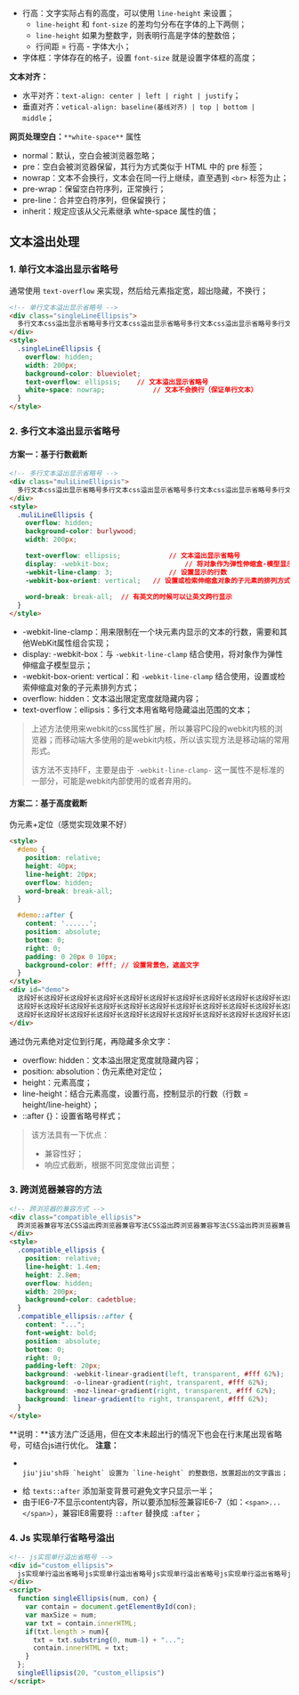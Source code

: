 - 行高：文字实际占有的高度，可以使用 `line-height` 来设置；
   - `line-height` 和 `font-size` 的差均匀分布在字体的上下两侧；
   - `line-height` 如果为整数字，则表明行高是字体的整数倍；
   - 行间距 = 行高 - 字体大小；
- 字体框：字体存在的格子，设置 `font-size` 就是设置字体框的高度；

**文本对齐：**

- 水平对齐：` text-align: center | left | right | justify `；
- 垂直对齐：` vetical-align: baseline(基线对齐) | top | bottom | middle `；

**网页处理空白：**`**white-space**` 属性

- normal：默认，空白会被浏览器忽略；
- pre：空白会被浏览器保留，其行为方式类似于 HTML 中的 pre 标签；
- nowrap：文本不会换行，文本会在同一行上继续，直至遇到 `<br>` 标签为止；
- pre-wrap：保留空白符序列，正常换行；
- pre-line：合并空白符序列，但保留换行；
- inherit：规定应该从父元素继承 whte-space 属性的值；
## 文本溢出处理
### 1. 单行文本溢出显示省略号
通常使用 `text-overflow` 来实现，然后给元素指定宽，超出隐藏，不换行；
```html
<!-- 单行文本溢出显示省略号 -->
<div class="singleLineEllipsis">
  多行文本css溢出显示省略号多行文本css溢出显示省略号多行文本css溢出显示省略号多行文本css溢出显示省略号多行文本css溢出显示省略号
</div>
<style>
  .singleLineEllipsis {
    overflow: hidden;
    width: 200px;
    background-color: blueviolet;
    text-overflow: ellipsis;	// 文本溢出显示省略号
    white-space: nowrap;			// 文本不会换行（保证单行文本）
  }
</style>
```
### 2. 多行文本溢出显示省略号
#### 方案一：基于行数截断
```html
<!-- 多行文本溢出显示省略号 -->
<div class="muliLineEllipsis">
  多行文本css溢出显示省略号多行文本css溢出显示省略号多行文本css溢出显示省略号多行文本css溢出显示省略号
</div>
<style>
  .muliLineEllipsis {
    overflow: hidden;
    background-color: burlywood;
    width: 200px;

    text-overflow: ellipsis;			// 文本溢出显示省略号
    display: -webkit-box;					// 将对象作为弹性伸缩盒-模型显示
    -webkit-line-clamp: 3;				// 设置显示的行数
    -webkit-box-orient: vertical;	// 设置或检索伸缩盒对象的子元素的排列方式
    
    word-break: break-all;	// 有英文的时候可以让英文跨行显示
  }
</style>
```

- -webkit-line-clamp：用来限制在一个块元素内显示的文本的行数，需要和其他WebKit属性组合实现；
- display: -webkit-box：与 `-webkit-line-clamp` 结合使用，将对象作为弹性伸缩盒子模型显示；
- -webkit-box-orient: vertical：和 `-webkit-line-clamp` 结合使用，设置或检索伸缩盒对象的子元素排列方式；
- overflow: hidden：文本溢出限定宽度就隐藏内容；
- text-overflow：ellipsis：多行文本用省略号隐藏溢出范围的文本；
> 上述方法使用来webkit的css属性扩展，所以兼容PC段的webkit内核的浏览器；而移动端大多使用的是webkit内核，所以该实现方法是移动端的常用形式。
> 
> 该方法不支持FF，主要是由于 `-webkit-line-clamp-` 这一属性不是标准的一部分，可能是webkit内部使用的或者弃用的。

#### 方案二：基于高度截断
伪元素+定位（感觉实现效果不好）
```html
<style>
  #demo {
    position: relative;
    height: 40px;
    line-height: 20px;
    overflow: hidden;
    word-break: break-all;
  }

  #demo::after {
    content: '......';
    position: absolute;
    bottom: 0;
    right: 0;
    padding: 0 20px 0 10px;
    background-color: #fff;	// 设置背景色，遮盖文字
  }
</style>
<div id="demo">
  这段好长这段好长这段好长这段好长这段好长这段好长这段好长这段好长这段好长这段好长这段好长这段好长这段好长这段好长这段好长这段好长这段好长
  这段好长这段好长这段好长这段好长这段好长这段好长这段好长这段好长这段好长这段好长这段好长这段好长这段好长这段好长这段好长这段好长这段好长
  这段好长这段好长这段好长这段好长这段好长这段好长这段好长这段好长这段好长这段好长这段好长这段好长这段好长这段好长这段好长这段好长这段好长
</div>
```
通过伪元素绝对定位到行尾，再隐藏多余文字：

- overflow: hidden：文本溢出限定宽度就隐藏内容；
- position: absolution：伪元素绝对定位；
- height：元素高度；
- line-height：结合元素高度，设置行高，控制显示的行数（行数 = height/line-height）；
- ::after {}：设置省略号样式；
> 该方法具有一下优点：
> - 兼容性好；
> - 响应式截断，根据不同宽度做出调整；

### 3. 跨浏览器兼容的方法
```html
<!-- 跨浏览器的兼容方式 -->
<div class="compatible_ellipsis">
  跨浏览器兼容写法CSS溢出跨浏览器兼容写法CSS溢出跨浏览器兼容写法CSS溢出跨浏览器兼容写法CSS溢出跨浏览器兼容写法CSS溢出跨浏览器兼容写法CSS溢出
</div>
<style>
  .compatible_ellipsis {
    position: relative;
    line-height: 1.4em;
    height: 2.8em;
    overflow: hidden;
    width: 200px;
    background-color: cadetblue;
  }
  .compatible_ellipsis::after {
    content: "...";
    font-weight: bold;
    position: absolute;
    bottom: 0;
    right: 0;
    padding-left: 20px;
    background: -webkit-linear-gradient(left, transparent, #fff 62%);
    background: -o-linear-gradient(right, transparent, #fff 62%);
    background: -moz-linear-gradient(right, transparent, #fff 62%);
    background: linear-gradient(to right, transparent, #fff 62%);
  }
</style>
```
**说明：**该方法广泛适用，但在文本未超出行的情况下也会在行末尾出现省略号，可结合js进行优化。
**注意：**

-                                                                                                                                                                                                                                                                             jiu'jiu'sh将 `height` 设置为 `line-height` 的整数倍，放置超出的文字露出；
- 给 `texts::after` 添加渐变背景可避免文字只显示一半；
- 由于IE6-7不显示content内容，所以要添加标签兼容IE6-7（如：`<span>...</span>`），兼容IE8需要将 `::after` 替换成 `:after`；
### 4. Js 实现单行省略号溢出
```html
<!-- js实现单行溢出省略号 -->
<div id="custom_ellipsis">
  js实现单行溢出省略号js实现单行溢出省略号js实现单行溢出省略号js实现单行溢出省略号js实现单行溢出省略号js实现单行溢出省略号
</div>
<script>
  function singleEllipsis(num, con) {
    var contain = document.getElementById(con);
    var maxSize = num;
    var txt = contain.innerHTML;
    if(txt.length > num){
      txt = txt.substring(0, num-1) + "...";
      contain.innerHTML = txt;
    }
  };
  singleEllipsis(20, "custom_ellipsis")
</script>
```

